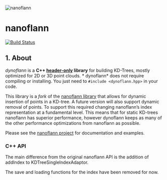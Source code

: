 ![nanoflann](https://raw.githubusercontent.com/jlblancoc/nanoflann/master/doc/logo.png)

# nanoflann
[![Build Status](https://travis-ci.org/jlblancoc/nanoflann.svg?branch=master)](https://travis-ci.org/jlblancoc/nanoflann)


## 1. About 

*dynoflann* is a **C++ [header-only](http://en.wikipedia.org/wiki/Header-only) library** for building KD-Trees, mostly optimized for 2D or 3D point clouds. * dynoflann* does not require compiling or installing.  You just need to `#include <dynoflann.hpp>` in your code.

This library is a *fork* of the [nanoflann library](https://github.com/jlblancoc/nanoflann) that allows for dynamic insertion of points in a KD-tree. A future version will also support dynamic removal of points. To support this required changing nanoflann’s index representation at a fundamental level. This means that for static KD-trees nanoflann has superior performance, however dynoflann keeps as many of the other performance optimizations from nanoflann as possible.

Please see the [nanoflann project](https://github.com/jlblancoc/nanoflann) for documentation and examples.

### C++ API

The main difference from the original nanoflann API is the addition of addIndex to KDTreeSingleIndexAdaptor.

The save and loading functions for the index have been removed for now.